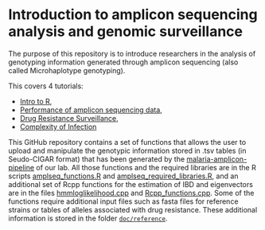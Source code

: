# Introduction to amplicon sequencing analysis and genomic surveillance

The purpose of this repository is to introduce researchers in the analysis of genotyping information generated through amplicon sequencing (also called Microhaplotype genotyping).

This covers 4 tutorials:

- [Intro to R](https://paulonvnv.github.io/intro_to_genomic_surveillance/Intro_to_R.html),
- [Performance of amplicon sequencing data](https://paulonvnv.github.io/intro_to_genomic_surveillance/Sequencing_Performance.html),
- [Drug Resistance Surveillance](https://paulonvnv.github.io/intro_to_genomic_surveillance/Drug_resistance_surveillance.html),
- [Complexity of Infection](https://paulonvnv.github.io/intro_to_genomic_surveillance/Complexity_of_infection.html)


This GitHub repository contains a set of functions that allows the user to upload and manipulate the genotypic information stored in .tsv tables (in Seudo-CIGAR format) that has been generated by the [malaria-amplicon-pipeline](https://github.com/broadinstitute/malaria-amplicon-pipeline) of our lab. All those functions and the required libraries are in the R scripts [amplseq_functions.R](https://github.com/Paulonvnv/intro_to_genomic_surveillance/blob/main/docs/functions_and_libraries/amplseq_functions.R) and [amplseq_required_libraries.R](https://github.com/Paulonvnv/intro_to_genomic_surveillance/blob/main/docs/functions_and_libraries/amplseq_required_libraries.R), and an additional set of Rcpp functions for the estimation of IBD and eigenvectors are in the files [hmmloglikelihood.cpp](https://github.com/Paulonvnv/MHap-Analysis/blob/main/docs/functions_and_libraries/hmmloglikelihood.cpp) and [Rcpp_functions.cpp](https://github.com/Paulonvnv/intro_to_genomic_surveillance/blob/main/docs/functions_and_libraries/Rcpp_functions.cpp). Some of the functions require additional input files such as fasta files for reference strains or tables of alleles associated with drug resistance. These additional information is stored in the folder [`doc/reference`](https://github.com/Paulonvnv/intro_to_genomic_surveillance/tree/main/docs/reference).



